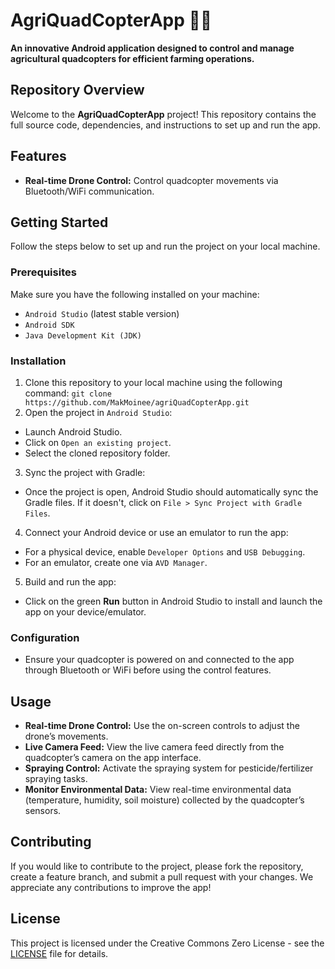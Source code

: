 # AgriQuadCopterApp 🚁🌾
**An innovative Android application designed to control and manage agricultural quadcopters for efficient farming operations.**

## Repository Overview
Welcome to the **AgriQuadCopterApp** project! 
This repository contains the full source code, dependencies, and instructions to set up and run the app.

## Features
- **Real-time Drone Control:** Control quadcopter movements via Bluetooth/WiFi communication.  

## Getting Started

Follow the steps below to set up and run the project on your local machine.

### Prerequisites
Make sure you have the following installed on your machine:
- ```Android Studio``` (latest stable version)
- ```Android SDK```
- ```Java Development Kit (JDK)```

### Installation

1. Clone this repository to your local machine using the following command:
``` git clone https://github.com/MakMoinee/agriQuadCopterApp.git ```
2. Open the project in ``Android Studio``:
- Launch Android Studio.
- Click on ```Open an existing project```.
- Select the cloned repository folder.

3. Sync the project with Gradle:
- Once the project is open, Android Studio should automatically sync the Gradle files. If it doesn't, click on ```File > Sync Project with Gradle Files```.

4. Connect your Android device or use an emulator to run the app:
- For a physical device, enable ```Developer Options``` and ```USB Debugging```.
- For an emulator, create one via ```AVD Manager```.

5. Build and run the app:
- Click on the green **Run** button in Android Studio to install and launch the app on your device/emulator.

### Configuration

- Ensure your quadcopter is powered on and connected to the app through Bluetooth or WiFi before using the control features.

## Usage

- **Real-time Drone Control:** Use the on-screen controls to adjust the drone’s movements.
- **Live Camera Feed:** View the live camera feed directly from the quadcopter’s camera on the app interface.
- **Spraying Control:** Activate the spraying system for pesticide/fertilizer spraying tasks.
- **Monitor Environmental Data:** View real-time environmental data (temperature, humidity, soil moisture) collected by the quadcopter’s sensors.

## Contributing

If you would like to contribute to the project, please fork the repository, create a feature branch, and submit a pull request with your changes. We appreciate any contributions to improve the app!

## License

This project is licensed under the Creative Commons Zero License - see the [LICENSE](LICENSE) file for details.




